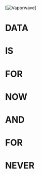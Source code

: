 [![Vaporwave](https://i.ytimg.com/vi/nKfO0JBtemc/maxresdefault.jpg)]

# DATA 
# IS
# FOR
# NOW
# AND
# FOR
# NEVER